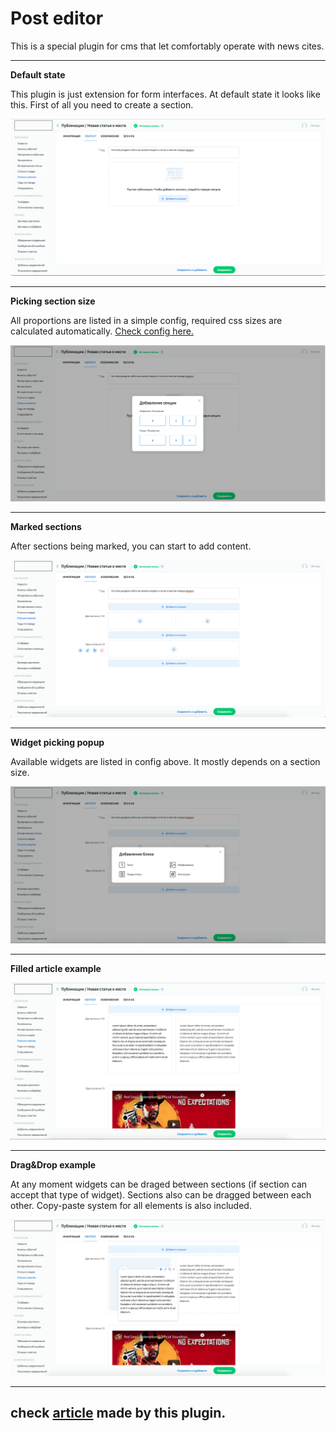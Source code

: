 # Post editor

This is a special plugin for cms that let comfortably operate with news cites.

---

**Default state**

This plugin is just extension for form interfaces. At default state it looks like this.
First of all you need to create a section.  

![](../../static/post_editor/01.png)

---

**Picking section size**

All proportions are listed in a simple config, required css sizes are calculated automatically.
[Check config here.](/3.Perfectura_cms/code_examples/configs/posteditor_config.js) 

![](../../static/post_editor/02.png)

---

**Marked sections**

After sections being marked, you can start to add content.

![](../../static/post_editor/03.png)

---

**Widget picking popup**

Available widgets are listed in config above. It mostly depends on a section size. 

![](../../static/post_editor/04.png)

---

**Filled article example**

![](../../static/post_editor/05.png)

---

**Drag&Drop example**

At any moment widgets can be draged between sections (if section can accept that type of widget).
Sections also can be dragged between each other. Copy-paste system for all elements is also included.

![](../../static/post_editor/06.png)

---

## check [article](https://proamursk.ru/news/104/) made by this plugin. 